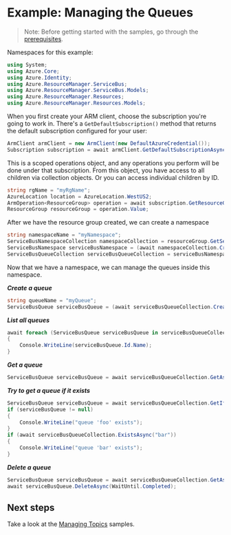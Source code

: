 # Example: Managing the Queues

>Note: Before getting started with the samples, go through the [prerequisites](https://github.com/Azure/azure-sdk-for-net/tree/main/sdk/resourcemanager/Azure.ResourceManager#prerequisites).

Namespaces for this example:

```C# Snippet:Managing_ServiceBusNamespaces_Namespaces
using System;
using Azure.Core;
using Azure.Identity;
using Azure.ResourceManager.ServiceBus;
using Azure.ResourceManager.ServiceBus.Models;
using Azure.ResourceManager.Resources;
using Azure.ResourceManager.Resources.Models;
```

When you first create your ARM client, choose the subscription you're going to work in. There's a `GetDefaultSubscription()` method that returns the default subscription configured for your user:

```C# Snippet:Managing_ServiceBusQueues_DefaultSubscription
ArmClient armClient = new ArmClient(new DefaultAzureCredential());
Subscription subscription = await armClient.GetDefaultSubscriptionAsync();
```

This is a scoped operations object, and any operations you perform will be done under that subscription. From this object, you have access to all children via collection objects. Or you can access individual children by ID.

```C# Snippet:Managing_ServiceBusQueues_CreateResourceGroup
string rgName = "myRgName";
AzureLocation location = AzureLocation.WestUS2;
ArmOperation<ResourceGroup> operation = await subscription.GetResourceGroups().CreateOrUpdateAsync(WaitUntil.Completed, rgName, new ResourceGroupData(location));
ResourceGroup resourceGroup = operation.Value;
```

After we have the resource group created, we can create a namespace

```C# Snippet:Managing_ServiceBusQueues_CreateNamespace
string namespaceName = "myNamespace";
ServiceBusNamespaceCollection namespaceCollection = resourceGroup.GetServiceBusNamespaces();
ServiceBusNamespace serviceBusNamespace = (await namespaceCollection.CreateOrUpdateAsync(WaitUntil.Completed, namespaceName, new ServiceBusNamespaceData(location))).Value;
ServiceBusQueueCollection serviceBusQueueCollection = serviceBusNamespace.GetServiceBusQueues();
```

Now that we have a namespace, we can manage the queues inside this namespace.

***Create a queue***

```C# Snippet:Managing_ServiceBusQueues_CreateQueue
string queueName = "myQueue";
ServiceBusQueue serviceBusQueue = (await serviceBusQueueCollection.CreateOrUpdateAsync(WaitUntil.Completed, queueName, new ServiceBusQueueData())).Value;
```

***List all queues***

```C# Snippet:Managing_ServiceBusQueues_ListQueues
await foreach (ServiceBusQueue serviceBusQueue in serviceBusQueueCollection.GetAllAsync())
{
    Console.WriteLine(serviceBusQueue.Id.Name);
}
```

***Get a queue***

```C# Snippet:Managing_ServiceBusQueues_GetQueue
ServiceBusQueue serviceBusQueue = await serviceBusQueueCollection.GetAsync("myQueue");
```

***Try to get a queue if it exists***

```C# Snippet:Managing_ServiceBusQueues_GetQueueIfExists
ServiceBusQueue serviceBusQueue = await serviceBusQueueCollection.GetIfExistsAsync("foo");
if (serviceBusQueue != null)
{
    Console.WriteLine("queue 'foo' exists");
}
if (await serviceBusQueueCollection.ExistsAsync("bar"))
{
    Console.WriteLine("queue 'bar' exists");
}
```

***Delete a queue***

```C# Snippet:Managing_ServiceBusQueues_DeleteQueue
ServiceBusQueue serviceBusQueue = await serviceBusQueueCollection.GetAsync("myQueue");
await serviceBusQueue.DeleteAsync(WaitUntil.Completed);
```

## Next steps

Take a look at the [Managing Topics](https://github.com/Azure/azure-sdk-for-net/blob/main/sdk/servicebus/Azure.ResourceManager.ServiceBus/samples/Sample1_ManagingTopics.md) samples.
